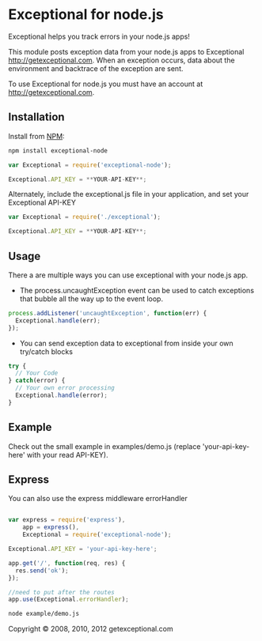 # Exceptional for node.js

Exceptional helps you track errors in your node.js apps!

This module posts exception data from your node.js apps to Exceptional <http://getexceptional.com>. When an exception occurs, data about the environment and backtrace of the exception are sent.

To use Exceptional for node.js you must have an account at <http://getexceptional.com>.

## Installation

Install from [NPM](http://npmjs.com):

```bash
npm install exceptional-node
```

```javascript
var Exceptional = require('exceptional-node');

Exceptional.API_KEY = **YOUR-API-KEY**;
```

Alternately, include the exceptional.js file in your application, and set your Exceptional API-KEY

```javascript
var Exceptional = require('./exceptional');

Exceptional.API_KEY = **YOUR-API-KEY**;
```

## Usage

There a are multiple ways you can use exceptional with your node.js app.

* The process.uncaughtException event can be used to catch exceptions that bubble all the way up to the event loop.

```javascript
process.addListener('uncaughtException', function(err) {
  Exceptional.handle(err);
});
```

* You can send exception data to exceptional from inside your own try/catch blocks

```javascript
try {
  // Your Code
} catch(error) {
  // Your own error processing
  Exceptional.handle(error);
}
```

## Example

Check out the small example in examples/demo.js (replace 'your-api-key-here' with your read API-KEY).

## Express

You can also use the express middleware errorHandler

```javascript

var express = require('express'),
    app = express(),
    Exceptional = require('exceptional-node');

Exceptional.API_KEY = 'your-api-key-here';

app.get('/', function(req, res) {
  res.send('ok');
});

//need to put after the routes
app.use(Exceptional.errorHandler);
```

```bash
node example/demo.js
```

Copyright &copy; 2008, 2010, 2012 getexceptional.com
